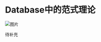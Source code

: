 # Database中的范式理论

![图片](https://img13.360buyimg.com/img/jfs/t28492/205/667054040/339020/26ffb450/5bfaacb5N7019206d.jpg)

待补充

<!-- https://github.com/frank-lam/fullstack-tutorial/blob/master/notes/MySQL.md#3-%E6%95%B0%E6%8D%AE%E5%BA%93%E4%B8%AD%E7%9A%84%E8%8C%83%E5%BC%8F -->